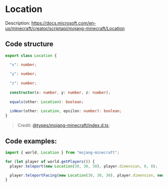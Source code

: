 # Location

Description: https://docs.microsoft.com/en-us/minecraft/creator/scriptapi/mojang-minecraft/Location

## Code structure

```ts
export class Location {

  "x": number;
  
  "y": number;
  
  "z": number;
  
  constructor(x: number, y: number, z: number);
  
  equals(other: Location): boolean;
  
  isNear(other: Location, epsilon: number): boolean;
}
```

> Credit: [@types/mojang-minecraft/index.d.ts](https://github.com/DefinitelyTyped/DefinitelyTyped/blob/master/types/mojang-minecraft/index.d.ts);

## Code examples:

```js
import { world, Location } from "mojang-minecraft";

for (let player of world.getPlayers()) {
  player.teleport(new Location(30, 30, 30), player.dimension, 0, 0);

  player.teleportFacing(new Location(30, 30, 30), player.dimension, new Location(100, 10, 300));
}
```
